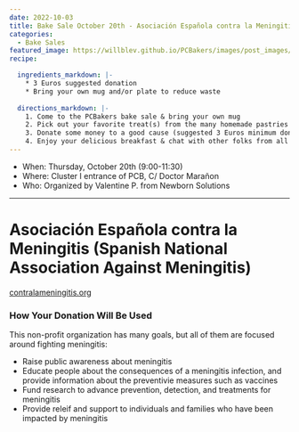 ```yaml
---
date: 2022-10-03
title: Bake Sale October 20th - Asociación Española contra la Meningitis
categories:
  - Bake Sales
featured_image: https://willblev.github.io/PCBakers/images/post_images/bakesale_oct20_A4.jpg
recipe:

  ingredients_markdown: |-
    * 3 Euros suggested donation
    * Bring your own mug and/or plate to reduce waste
  
  directions_markdown: |-
    1. Come to the PCBakers bake sale & bring your own mug
    2. Pick out your favorite treat(s) from the many homemade pastries that are available
    3. Donate some money to a good cause (suggested 3 Euros minimum donation per portion)
    4. Enjoy your delicious breakfast & chat with other folks from all around the PCB
---
```

- When: Thursday, October 20th (9:00-11:30)
- Where: Cluster I entrance of PCB, C/ Doctor Marañon
- Who: Organized by Valentine P. from Newborn Solutions
   
---

# Asociación Española contra la Meningitis (Spanish National Association Against Meningitis)
[contralameningitis.org](https://contralameningitis.org/)

### How Your Donation Will Be Used
This non-profit organization has many goals, but all of them are focused around fighting meningitis: 
- Raise public awareness about meningitis
- Educate people about the consequences of a meningitis infection, and provide information about the preventivie measures such as vaccines
- Fund research to advance prevention, detection, and treatments for meningitis 
- Provide releif and support to individuals and families who have been impacted by meningitis


